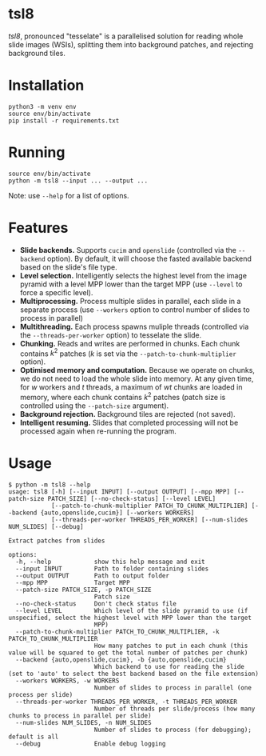 tsl8
====

*tsl8*, pronounced "tesselate" is a parallelised solution for reading whole slide images (WSIs), splitting them into background patches, and rejecting background tiles.

# Installation
```
python3 -m venv env
source env/bin/activate
pip install -r requirements.txt
```

# Running
```
source env/bin/activate
python -m tsl8 --input ... --output ...
```
Note: use `--help` for a list of options. 

# Features
- **Slide backends.** Supports `cucim` and `openslide` (controlled via the `--backend` option). By default, it will choose the fasted available backend based on the slide's file type.
- **Level selection.** Intelligently selects the highest level from the image pyramid with a level MPP lower than the target MPP (use `--level` to force a specific level).
- **Multiprocessing.** Process multiple slides in parallel, each slide in a separate process (use `--workers` option to control number of slides to process in parallel)
- **Multithreading.** Each process spawns muliple threads (controlled via the `--threads-per-worker` option) to tesselate the slide. 
- **Chunking.** Reads and writes are performed in chunks. Each chunk contains $k^2$ patches ($k$ is set via the `--patch-to-chunk-multiplier` option).
- **Optimised memory and computation.** Because we operate on chunks, we do not need to load the whole slide into memory. At any given time, for $w$ workers and $t$ threads, a maximum of $wt$ chunks are loaded in memory, where each chunk contains $k^2$ patches (patch size is controlled using the `--patch-size` argument).
- **Background rejection.** Background tiles are rejected (not saved).
- **Intelligent resuming.** Slides that completed processing will not be processed again when re-running the program.

# Usage
```
$ python -m tsl8 --help
usage: tsl8 [-h] [--input INPUT] [--output OUTPUT] [--mpp MPP] [--patch-size PATCH_SIZE] [--no-check-status] [--level LEVEL]
            [--patch-to-chunk-multiplier PATCH_TO_CHUNK_MULTIPLIER] [--backend {auto,openslide,cucim}] [--workers WORKERS]
            [--threads-per-worker THREADS_PER_WORKER] [--num-slides NUM_SLIDES] [--debug]

Extract patches from slides

options:
  -h, --help            show this help message and exit
  --input INPUT         Path to folder containing slides
  --output OUTPUT       Path to output folder
  --mpp MPP             Target MPP
  --patch-size PATCH_SIZE, -p PATCH_SIZE
                        Patch size
  --no-check-status     Don't check status file
  --level LEVEL         Which level of the slide pyramid to use (if unspecified, select the highest level with MPP lower than the target
                        MPP)
  --patch-to-chunk-multiplier PATCH_TO_CHUNK_MULTIPLIER, -k PATCH_TO_CHUNK_MULTIPLIER
                        How many patches to put in each chunk (this value will be squared to get the total number of patches per chunk)
  --backend {auto,openslide,cucim}, -b {auto,openslide,cucim}
                        Which backend to use for reading the slide (set to 'auto' to select the best backend based on the file extension)
  --workers WORKERS, -w WORKERS
                        Number of slides to process in parallel (one process per slide)
  --threads-per-worker THREADS_PER_WORKER, -t THREADS_PER_WORKER
                        Number of threads per slide/process (how many chunks to process in parallel per slide)
  --num-slides NUM_SLIDES, -n NUM_SLIDES
                        Number of slides to process (for debugging); default is all
  --debug               Enable debug logging
```